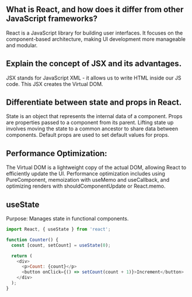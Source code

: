 ## What is React, and how does it differ from other JavaScript frameworks?
React is a JavaScript library for building user interfaces. It focuses on the component-based architecture, making UI development more manageable and modular.

## Explain the concept of JSX and its advantages.
JSX stands for JavaScript XML - it allows us to write HTML inside our JS code. This JSX creates the Virtual DOM. 

## Differentiate between state and props in React.
State is an object that represents the internal data of a component. Props are properties passed to a component from its parent. Lifting state up involves moving the state to a common ancestor to share data between components. Default props are used to set default values for props.

## Performance Optimization:
The Virtual DOM is a lightweight copy of the actual DOM, allowing React to efficiently update the UI. Performance optimization includes using PureComponent, memoization with useMemo and useCallback, and optimizing renders with shouldComponentUpdate or React.memo.

## useState 
Purpose: Manages state in functional components.     
```js
import React, { useState } from 'react';

function Counter() {
  const [count, setCount] = useState(0);

  return (
    <div>
      <p>Count: {count}</p>
      <button onClick={() => setCount(count + 1)}>Increment</button>
    </div>
  );
}

```

